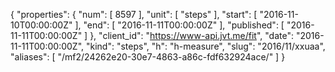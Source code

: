 {
  "properties": {
    "num": [
      8597
    ],
    "unit": [
      "steps"
    ],
    "start": [
      "2016-11-10T00:00:00Z"
    ],
    "end": [
      "2016-11-11T00:00:00Z"
    ],
    "published": [
      "2016-11-11T00:00:00Z"
    ]
  },
  "client_id": "https://www-api.jvt.me/fit",
  "date": "2016-11-11T00:00:00Z",
  "kind": "steps",
  "h": "h-measure",
  "slug": "2016/11/xxuaa",
  "aliases": [
    "/mf2/24262e20-30e7-4863-a86c-fdf632924ace/"
  ]
}
